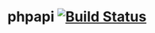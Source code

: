 # phpapi [![Build Status](https://travis-ci.org/shgysk8zer0/phpapi.svg?branch=master)](https://travis-ci.org/shgysk8zer0/phpapi)
